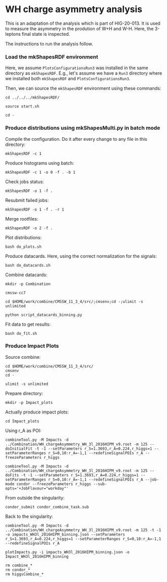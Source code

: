 # WH charge asymmetry analysis

This is an adaptation of the analysis which is part of HIG-20-013. It is used to measure the asymmetry in the prodution of W+H and W-H. Here, the 3-leptons final state is inspected.

The instructions to run the analysis follow.

### Load the mkShapesRDF environment

Here, we assume `PlotsConfigurationsRun3` was installed in the same directory as `mkShapesRDF`. E.g., let's assume we have a `Run3` directory where we installed both `mkShapesRDF` and `PlotsConfigurationsRun3`.

Then, we can source the `mkShapesRDF` environment using these commands:

    cd ../../../mkShapesRDF/

    source start.sh

    cd -

### Produce distributions using mkShapesMulti.py in batch mode

Compile the configuration. Do it after every change to any file in this directory:

    mkShapesRDF -c 1

Produce histograms using batch:

    mkShapesRDF -c 1 -o 0 -f . -b 1

Check jobs status:

    mkShapesRDF -o 1 -f .

Resubmit failed jobs:

    mkShapesRDF -o 1 -f . -r 1		 		

Merge rootfiles:

    mkShapesRDF -o 2 -f .

Plot distributions:

    bash do_plots.sh

Produce datacards. Here, using the correct normalization for the signals:

    bash do_datacards.sh

Combine datacards:

    mkdir -p Combination

    cmssw-cc7

    cd $HOME/work/combine/CMSSW_11_3_4/src/;cmsenv;cd -;ulimit -s unlimited

    python script_datacards_binning.py

Fit data to get results:

    bash do_fit.sh

### Produce Impact Plots

Source combine:

    cd $HOME/work/combine/CMSSW_11_3_4/src/
    cmsenv
    cd -

    ulimit -s unlimited

Prepare directory:

    mkdir -p Impact_plots

Actually produce impact plots:

    cd Impact_plots

Using r_A as POI:

    combineTool.py -M Impacts -d ../Combination/WH_chargeAsymmetry_WH_3l_2016HIPM_v9.root -m 125 --doInitialFit -t -1 --setParameters r_S=1.3693,r_A=0.224,r_higgs=1 --setParameterRanges r_S=0,10:r_A=-1,1 --redefineSignalPOIs r_A --freezeParameters r_higgs

    combineTool.py -M Impacts -d ../Combination/WH_chargeAsymmetry_WH_3l_2016HIPM_v9.root -m 125 --doFits -t -1 --setParameters r_S=1.3693,r_A=0.224,r_higgs=1 --setParameterRanges r_S=0,10:r_A=-1,1 --redefineSignalPOIs r_A --job-mode condor --freezeParameters r_higgs --sub-opts='+JobFlavour="workday"'

From outside the singularity:

    condor_submit condor_combine_task.sub

Back to the singularity:

    combineTool.py -M Impacts -d ../Combination/WH_chargeAsymmetry_WH_3l_2016HIPM_v9.root -m 125 -t -1 -o impacts_WH3l_2016HIPM_binning.json --setParameters r_S=1.3693,r_A=0.224,r_higgs=1 --setParameterRanges r_S=0,10:r_A=-1,1 --redefineSignalPOIs r_A

    plotImpacts.py -i impacts_WH3l_2016HIPM_binning.json -o Impact_WH3l_2016HIPM_binning

    rm combine_*
    rm condor_*
    rm higgsCombine_*

